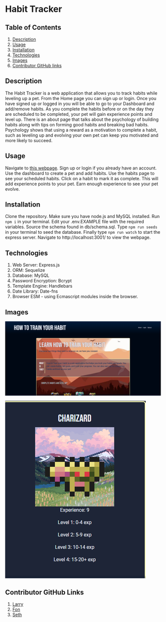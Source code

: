 # Habit Tracker

## Table of Contents

 1. [Description](<#Description>)
 1. [Usage](<#Usage>)
 1. [Installation](#Installation)
 1. [Technologies](#Technologies)
 1. [Images](#Images)
 1. [Contributor GitHub links](<#Contributor GitHub Links>)



## Description
The Habit Tracker is a web application that allows you to track habits while leveling up a pet. From the Home page you can sign up or login. Once you have signed up or logged in you will be able to go to your Dashboard and add/remove habits. As you complete the habits before or on the day they are scheduled to be completed, your pet will gain experience points and level up. There is an about page that talks about the psychology of building habits along with tips on forming good habits and breaking bad habits. Psychology shows that using a reward as a motivation to complete a habit, such as leveling up and evolving your own pet can keep you motivated and more likely to succeed.

## Usage
Navigate to [this webpage](https://how-to-train-your-habit-6d1d2b04622a.herokuapp.com/). Sign up or login if you already have an account. Use the dashboard to create a pet and add habits. Use the habits page to see your scheduled habits. Click on a habit to mark it as complete. This will add experience points to your pet. Earn enough experience to see your pet evolve.

## Installation
Clone the repository. Make sure you have node.js and MySQL installed. Run `npm i` in your terminal. Edit your .env.EXAMPLE file with the required variables. Source the schema found in db/schema.sql. Type `npm run seeds` in your terminal to seed the database. Finally type `npm run watch` to start the express server. Navigate to http://localhost:3001/ to view the webpage.

## Technologies
1. Web Server: Express.js
1. ORM: Sequelize
1. Database: MySQL
1. Password Encryption: Bcrypt
1. Template Engine: Handlebars
1. Date Library: Date-fns
1. Browser ESM - using Ecmascript modules inside the browser.


## Images

![landing page](./images/image-2.png)

![pet view](./images/image-1.png)


## Contributor GitHub Links
1. [Larry](https://github.com/larwis95)
1. [Fon](https://github.com/FonKnp)
1. [Seth](https://github.com/seth89)


